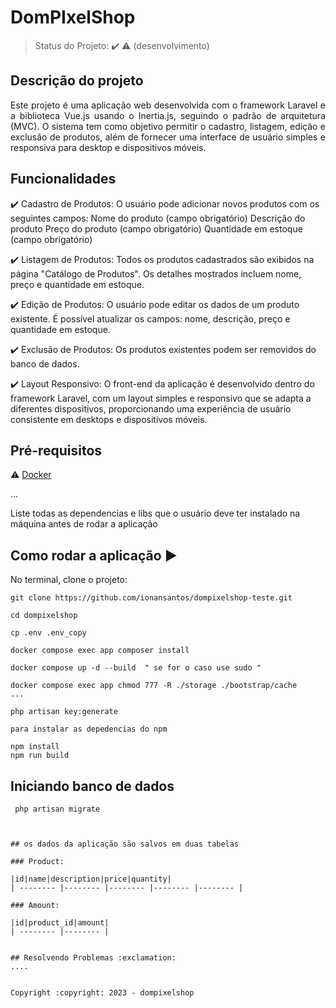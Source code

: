 <h1>DomPIxelShop</h1> 



> Status do Projeto: :heavy_check_mark: :warning: (desenvolvimento)


## Descrição do projeto 

<p align="justify">
  Este projeto é uma aplicação web desenvolvida com o framework Laravel e a biblioteca Vue.js usando o Inertia.js, seguindo o padrão de arquitetura (MVC). O sistema tem 
   como objetivo permitir o cadastro, listagem, edição e exclusão de produtos, além de fornecer uma interface de usuário simples e 
   responsiva para desktop e dispositivos móveis.
</p>

## Funcionalidades

:heavy_check_mark: Cadastro de Produtos:
O usuário pode adicionar novos produtos com os seguintes campos:
Nome do produto (campo obrigatório)
Descrição do produto
Preço do produto (campo obrigatório)
Quantidade em estoque (campo obrigatório) 

:heavy_check_mark: Listagem de Produtos:
Todos os produtos cadastrados são exibidos na página "Catálogo de Produtos".
Os detalhes mostrados incluem nome, preço e quantidade em estoque. 

:heavy_check_mark: Edição de Produtos:
O usuário pode editar os dados de um produto existente.
É possível atualizar os campos: nome, descrição, preço e quantidade em estoque.  

:heavy_check_mark: Exclusão de Produtos:
Os produtos existentes podem ser removidos do banco de dados.  

:heavy_check_mark: Layout Responsivo:
O front-end da aplicação é desenvolvido dentro do framework Laravel, com um layout simples e responsivo que se adapta a diferentes dispositivos, proporcionando uma experiência de usuário consistente em desktops e dispositivos móveis.


## Pré-requisitos

:warning: [Docker](https://www.docker.com/)

...

Liste todas as dependencias e libs que o usuário deve ter instalado na máquina antes de rodar a aplicação 

## Como rodar a aplicação :arrow_forward:

No terminal, clone o projeto: 

```
git clone https://github.com/ionansantos/dompixelshop-teste.git
```
```
cd dompixelshop
```

```
cp .env .env_copy
```
```
docker compose exec app composer install
```

```
docker compose up -d --build  " se for o caso use sudo "
```

```
docker compose exec app chmod 777 -R ./storage ./bootstrap/cache
... 

php artisan key:generate
```

```
para instalar as depedencias do npm

npm install
npm run build

```
## Iniciando banco de dados
```
 php artisan migrate
```

 
```


## os dados da aplicação são salvos em duas tabelas

### Product: 

|id|name|description|price|quantity|
| -------- |-------- |-------- |-------- |-------- |

### Amount:

|id|product_id|amount|
| -------- |-------- |


## Resolvendo Problemas :exclamation:
....


Copyright :copyright: 2023 - dompixelshop
